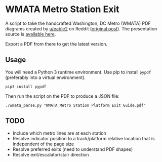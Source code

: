 # WMATA Metro Station Exit

A script to take the handcrafted Washington, DC Metro (WMATA) PDF diagrams created by [u/eable2](https://www.reddit.com/user/eable2/) on Reddit ([original post](https://www.reddit.com/r/washingtondc/comments/15mbos4/i_mapped_the_layouts_of_all_98_metro_stations_so/)). The presentation source is [available here](https://docs.google.com/presentation/d/17O0lMfjuyOvhWv75Umjb-2kkFi-HYRT8onZUGhwBXMM/edit).

Export a PDF from there to get the latest version.

## Usage

You will need a Python 3 runtime environment. Use pip to install `pypdf` (preferably into a virtual environment).

```
pip3 install pypdf
```

Then run the script on the PDF to produce a JSON file:

```
./wmata_parse.py "WMATA Metro Station Platform Exit Guide.pdf"
```

## TODO

* Include which metro lines are at each station
* Resolve indicator position to a track/platform relative location that is independent of the page size
* Resolve preferred exits (need to understand PDF shapes)
* Resolve exit/escalator/stair direction
